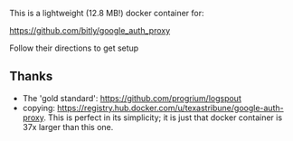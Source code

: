 This is a lightweight (12.8 MB!) docker container for: 

https://github.com/bitly/google_auth_proxy

Follow their directions to get setup



Thanks
------
* The 'gold standard': https://github.com/progrium/logspout
* copying: https://registry.hub.docker.com/u/texastribune/google-auth-proxy.  This is perfect in its simplicity; it is just that docker container is 37x larger than this one.